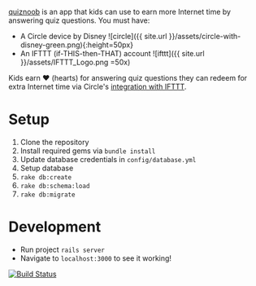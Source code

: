 [quiznoob](https://github.com/johncallahan/quiznoob-flutter) is an app that kids can use to earn more Internet time by answering quiz questions.  You must have:

* A Circle device by Disney ![circle]({{ site.url }}/assets/circle-with-disney-green.png){:height=50px}
* An IFTTT (if-THIS-then-THAT) account ![ifttt]({{ site.url }}/assets/IFTTT_Logo.png =50x)

Kids earn :hearts: (hearts) for answering quiz questions they can redeem for extra Internet time via Circle's [integration with IFTTT](https://medium.com/building-circle/ask-alexa-about-your-circle-and-pause-ae3fdbba9a50).

# Setup

1. Clone the repository
2. Install required gems via `bundle install`
3. Update database credentials in `config/database.yml`
3. Setup database
  1. `rake db:create`
  2. `rake db:schema:load`
  3. `rake db:migrate`

# Development

* Run project `rails server`
* Navigate to `localhost:3000` to see it working!

[![Build Status](https://travis-ci.org/johncallahan/quiznoob.svg?branch=master)](https://travis-ci.org/johncallahan/quiznoob)
